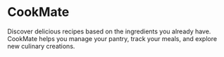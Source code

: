# **CookMate**

Discover delicious recipes based on the ingredients you already have. CookMate helps you manage your pantry, track your
meals, and explore new culinary creations.

